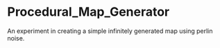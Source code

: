 # Procedural_Map_Generator
An experiment in creating a simple infinitely generated map using perlin noise.
